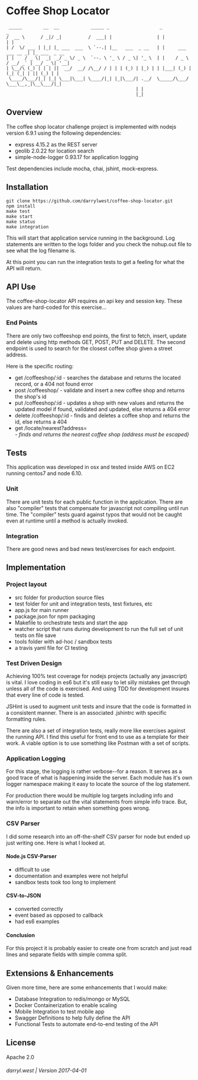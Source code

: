 # Coffee Shop Locator

```
 _____        __  __            _____ _                   _                     _
/  __ \      / _|/ _|          /  ___| |                 | |                   | |            
| /  \/ ___ | |_| |_ ___  ___  \ `--.| |__   ___  _ __   | |     ___   ___ __ _| |_ ___  _ __ 
| |    / _ \|  _|  _/ _ \/ _ \  `--. \ '_ \ / _ \| '_ \  | |    / _ \ / __/ _` | __/ _ \| '__|
| \__/\ (_) | | | ||  __/  __/ /\__/ / | | | (_) | |_) | | |___| (_) | (_| (_| | || (_) | |   
 \____/\___/|_| |_| \___|\___| \____/|_| |_|\___/| .__/  \_____/\___/ \___\__,_|\__\___/|_|   
                                                 | |                                          
                                                 |_|                                          
```

## Overview

The coffee shop locator challenge project is implemented with nodejs version 6.9.1 using the following dependencies:

* express 4.15.2 as the REST server
* geolib 2.0.22 for location search
* simple-node-logger 0.93.17 for application logging

Test dependencies include mocha, chai, jshint, mock-express.

## Installation


```
git clone https://github.com/darrylwest/coffee-shop-locator.git
npm install
make test
make start
make status
make integration
```

This will start that application service running in the background.  Log statements are written to the logs folder and you check the nohup.out file to see what the log filename is.

At this point you can run the integration tests to get a feeling for what the API will return. 

## API Use

The coffee-shop-locator API requires an api key and session key.  These values are hard-coded for this exercise...

### End Points

There are only two coffeeshop end points, the first to fetch, insert, update and delete using http methods GET, POST, PUT and DELETE.  The second endpoint is used to search for the closest coffee shop given a street address.

Here is the specific routing:

* get /coffeeshop/:id - searches the database and returns the located record, or a 404 not found error
* post /coffeeshop/ - validate and insert a new coffee shop and returns the shop's id
* put /coffeeshop/:id - updates a shop with new values and returns the updated model if found, validated and updated, else returns a 404 error
* delete /coffeeshop/:id - finds and deletes a coffee shop and returns the id, else returns a 404
* get /locate/nearest?address=<address> - finds and returns the nearest coffee shop (address must be escaped)

## Tests

This application was developed in osx and tested inside AWS on EC2 running centos7 and node 6.10.

### Unit

There are unit tests for each public function in the application.  There are also "compiler" tests that compensate for javascript not compiling until run time.  The "compiler" tests guard against typos that would not be caught even at runtime until a method is actually invoked.

### Integration

There are good news and bad news test/exercises for each endpoint.

## Implementation

### Project layout

* src folder for production source files
* test folder for unit and integration tests, test fixtures, etc
* app.js for main runner
* package.json for npm packaging
* Makefile to orchestrate tests and start the app
* watcher script that runs during development to run the full set of unit tests on file save
* tools folder with ad-hoc / sandbox tests
* a travis yaml file for CI testing

### Test Driven Design

Achieving 100% test coverage for nodejs projects (actually any javascript) is vital.  I love coding in es6 but it's still easy to let silly mistakes get through unless all of the code is exercised.  And using TDD for development insures that every line of code is tested.

JSHint is used to augment unit tests and insure that the code is formatted in a consistent manner.  There is an associated .jshintrc with specific formatting rules.

There are also a set of integration tests, really more like exercises against the running API.  I find this useful for front end to use as a template for their work.  A viable option is to use something like Postman with a set of scripts.
  
### Application Logging

For this stage, the logging is rather verbose--for a reason.  It serves as a good trace of what is happening inside the server.  Each module has it's own logger namespace making it easy to locate the source of the log statement.

For production there would be multiple log targets including info and warn/error to separate out the vital statements from simple info trace.  But, the info is important to retain when something goes wrong.

### CSV Parser

I did some research into an off-the-shelf CSV parser for node but ended up just writing one.  Here is what I looked at.

#### Node.js CSV-Parser

* difficult to use
* documentation and examples were not helpful
* sandbox tests took too long to implement

#### CSV-to-JSON

* converted correctly
* event based as opposed to callback
* had es6 examples

#### Conclusion 

For this project it is probably easier to create one from scratch and just read lines and separate fields with simple comma split.

## Extensions & Enhancements

Given more time, here are some enhancements that I would make:

* Database Integration to redis/mongo or MySQL
* Docker Containerization to enable scaling
* Mobile Integration to test mobile app
* Swagger Definitions to help fully define the API
* Functional Tests to automate end-to-end testing of the API

## License

Apache 2.0

###### darryl.west | Version 2017-04-01
